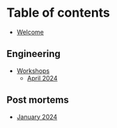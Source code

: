 # Table of contents

* [Welcome](README.md)

## Engineering

* [Workshops](engineering/testing-adding-groups/README.md)
  * [April 2024](engineering/testing-adding-groups/sub-page.md)

## Post mortems

* [January 2024](post-mortems/test-group-2.md)
